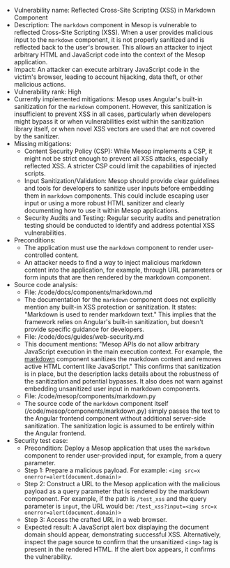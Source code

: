 - Vulnerability name: Reflected Cross-Site Scripting (XSS) in Markdown Component
- Description: The `markdown` component in Mesop is vulnerable to reflected Cross-Site Scripting (XSS). When a user provides malicious input to the `markdown` component, it is not properly sanitized and is reflected back to the user's browser. This allows an attacker to inject arbitrary HTML and JavaScript code into the context of the Mesop application.
- Impact: An attacker can execute arbitrary JavaScript code in the victim's browser, leading to account hijacking, data theft, or other malicious actions.
- Vulnerability rank: High
- Currently implemented mitigations: Mesop uses Angular's built-in sanitization for the `markdown` component. However, this sanitization is insufficient to prevent XSS in all cases, particularly when developers might bypass it or when vulnerabilities exist within the sanitization library itself, or when novel XSS vectors are used that are not covered by the sanitizer.
- Missing mitigations:
    - Content Security Policy (CSP): While Mesop implements a CSP, it might not be strict enough to prevent all XSS attacks, especially reflected XSS. A stricter CSP could limit the capabilities of injected scripts.
    - Input Sanitization/Validation:  Mesop should provide clear guidelines and tools for developers to sanitize user inputs before embedding them in `markdown` components. This could include escaping user input or using a more robust HTML sanitizer and clearly documenting how to use it within Mesop applications.
    - Security Audits and Testing: Regular security audits and penetration testing should be conducted to identify and address potential XSS vulnerabilities.
- Preconditions:
    - The application must use the `markdown` component to render user-controlled content.
    - An attacker needs to find a way to inject malicious markdown content into the application, for example, through URL parameters or form inputs that are then rendered by the markdown component.
- Source code analysis:
    - File: /code/docs/components/markdown.md
    - The documentation for the `markdown` component does not explicitly mention any built-in XSS protection or sanitization. It states: "Markdown is used to render markdown text." This implies that the framework relies on Angular's built-in sanitization, but doesn't provide specific guidance for developers.
    - File: /code/docs/guides/web-security.md
    - This document mentions: "Mesop APIs do not allow arbitrary JavaScript execution in the main execution context. For example, the [markdown](../components/markdown.md) component sanitizes the markdown content and removes active HTML content like JavaScript." This confirms that sanitization is in place, but the description lacks details about the robustness of the sanitization and potential bypasses. It also does not warn against embedding unsanitized user input in markdown components.
    - File: /code/mesop/components/markdown.py
    - The source code of the `markdown` component itself (/code/mesop/components/markdown.py) simply passes the text to the Angular frontend component without additional server-side sanitization. The sanitization logic is assumed to be entirely within the Angular frontend.
- Security test case:
    - Precondition: Deploy a Mesop application that uses the `markdown` component to render user-provided input, for example, from a query parameter.
    - Step 1: Prepare a malicious payload. For example: `<img src=x onerror=alert(document.domain)>`
    - Step 2: Construct a URL to the Mesop application with the malicious payload as a query parameter that is rendered by the markdown component. For example, if the path is `/test_xss` and the query parameter is `input`, the URL would be: `/test_xss?input=<img src=x onerror=alert(document.domain)>`
    - Step 3: Access the crafted URL in a web browser.
    - Expected result: A JavaScript alert box displaying the document domain should appear, demonstrating successful XSS. Alternatively, inspect the page source to confirm that the unsanitized `<img>` tag is present in the rendered HTML. If the alert box appears, it confirms the vulnerability.